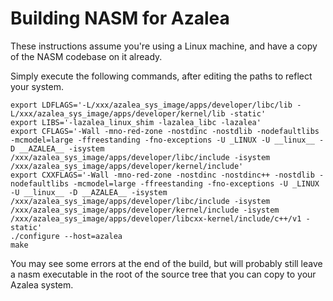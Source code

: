 # Building NASM for Azalea

These instructions assume you're using a Linux machine, and have a copy of the NASM codebase on it already.

Simply execute the following commands, after editing the paths to reflect your system.

```
export LDFLAGS='-L/xxx/azalea_sys_image/apps/developer/libc/lib -L/xxx/azalea_sys_image/apps/developer/kernel/lib -static'
export LIBS='-lazalea_linux_shim -lazalea_libc -lazalea'
export CFLAGS='-Wall -mno-red-zone -nostdinc -nostdlib -nodefaultlibs -mcmodel=large -ffreestanding -fno-exceptions -U _LINUX -U __linux__ -D __AZALEA__ -isystem /xxx/azalea_sys_image/apps/developer/libc/include -isystem /xxx/azalea_sys_image/apps/developer/kernel/include'
export CXXFLAGS='-Wall -mno-red-zone -nostdinc -nostdinc++ -nostdlib -nodefaultlibs -mcmodel=large -ffreestanding -fno-exceptions -U _LINUX -U __linux__ -D __AZALEA__ -isystem /xxx/azalea_sys_image/apps/developer/libc/include -isystem /xxx/azalea_sys_image/apps/developer/kernel/include -isystem /xxx/azalea_sys_image/apps/developer/libcxx-kernel/include/c++/v1 -static'
./configure --host=azalea
make
```

You may see some errors at the end of the build, but will probably still leave a nasm executable in the root of the
source tree that you can copy to your Azalea system.
